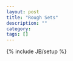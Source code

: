 ```yaml
---
layout: post
title: "Rough Sets"
description: ""
category: 
tags: []
---
```

{% include JB/setup %}

